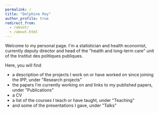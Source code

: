 ```yaml
---
permalink: /
title: "Delphine Roy"
author_profile: true
redirect_from: 
  - /about/
  - /about.html
---
```



Welcome to my personal page. I'm a statistician and health economist, currently deputy director and head of the "health and long-term care" unit of the Institut des politiques publiques.

Here, you will find 
- a description of the projects I work on or have worked on since joining the IPP, under "Research projects"
- the papers I'm currently working on and links to my published papers, under "Publications"
- a CV
- a list of the courses I teach or have taught, under "Teaching"
- and some of the presentations I gave, under "Talks"

